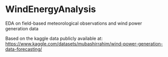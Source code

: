 # WindEnergyAnalysis
EDA on field-based meteorological observations and wind power generation data

Based on the kaggle data publicly available at: https://www.kaggle.com/datasets/mubashirrahim/wind-power-generation-data-forecasting/
